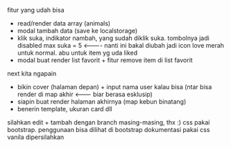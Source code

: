 fitur yang udah bisa
- read/render data array (animals)
- modal tambah data (save ke localstorage)
- klik suka, indikator nambah, yang sudah diklik suka. tombolnya jadi disabled max suka = 5 <---- nanti ini bakal diubah jadi icon love merah untuk normal. abu untuk item yg uda liked
- modal buat render list favorit + fitur remove item di list favorit

next kita ngapain
- bikin cover (halaman depan) + input nama user kalau bisa (ntar bisa render di map akhir <--- biar berasa esklusip)
- siapin buat render halaman akhirnya (map kebun binatang)
- benerin template, ukuran card dll


silahkan edit + tambah dengan branch masing-masing, thx :)
css pakai bootstrap. penggunaan bisa dilihat di bootstrap dokumentasi
pakai css vanila dipersilahkan
